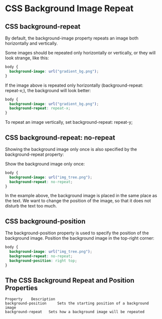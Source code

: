 # CSS Background Image Repeat

## CSS background-repeat
By default, the background-image property repeats an image both horizontally and vertically.

Some images should be repeated only horizontally or vertically, or they will look strange, like this:
```css
body {
  background-image: url("gradient_bg.png");
}
```

If the image above is repeated only horizontally (background-repeat: repeat-x;), the background will look better:
```css
body {
  background-image: url("gradient_bg.png");
  background-repeat: repeat-x;
}
```

 To repeat an image vertically, set background-repeat: repeat-y;

## CSS background-repeat: no-repeat
Showing the background image only once is also specified by the background-repeat property:

Show the background image only once:
```css
body {
  background-image: url("img_tree.png");
  background-repeat: no-repeat;
}
```

In the example above, the background image is placed in the same place as the text. We want to change the position of the image, so that it does not disturb the text too much.

## CSS background-position
The background-position property is used to specify the position of the background image.
Position the background image in the top-right corner: 
```css
body {
  background-image: url("img_tree.png");
  background-repeat: no-repeat;
  background-position: right top;
}
```

## The CSS Background Repeat and Position Properties
```
Property 	Description
background-position 	Sets the starting position of a background image
background-repeat 	Sets how a background image will be repeated
```

